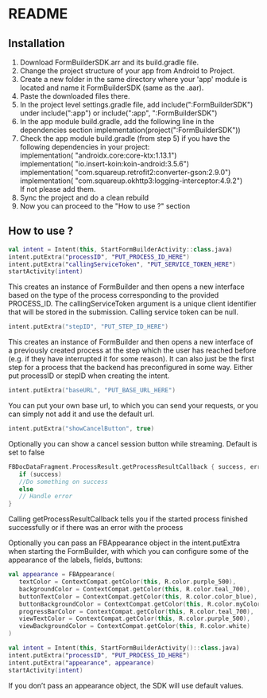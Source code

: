 # README #
## Installation

1. Download FormBuilderSDK.arr and its build.gradle file.
2. Change the project structure of your app from Android to Project.
3. Create a new folder in the same directory where your 'app' module is located and name it FormBuilderSDK (same as the .aar).
4. Paste the downloaded files there.
4. In the project level settings.gradle file, add include(":FormBuilderSDK") under include(":app") or include(":app", ":FormBuilderSDK")
5. In the app module build.gradle, add the following line in the dependencies section implementation(project(":FormBuilderSDK"))
6. Check the app module build.gradle (from step 5) if you have the following dependencies in your project:\
   implementation( "androidx.core:core-ktx:1.13.1")\
   implementation( "io.insert-koin:koin-android:3.5.6")\
   implementation( "com.squareup.retrofit2:converter-gson:2.9.0")\
   implementation( "com.squareup.okhttp3:logging-interceptor:4.9.2")\
   If not please add them.
8. Sync the project and do a clean rebuild
9. Now you can proceed to the "How to use ?" section


## How to use ?

```kotlin
val intent = Intent(this, StartFormBuilderActivity::class.java)
intent.putExtra("processID", "PUT_PROCESS_ID_HERE")
intent.putExtra("callingServiceToken", "PUT_SERVICE_TOKEN_HERE")
startActivity(intent)
```
This creates an instance of FormBuilder and then opens a new interface based on the type of the process corresponding to the provided PROCESS_ID.
The callingServiceToken argument is a unique client identifier that will be stored in the submission. Calling service token can be null.

```kotlin
intent.putExtra("stepID", "PUT_STEP_ID_HERE")
```
This creates an instance of FormBuilder and then opens a new interface of a previously created process at the step which the user has reached before (e.g. if they have interrupted it for some reason).
It can also just be the first step for a process that the backend has preconfigured in some way. Either put processID or stepID when creating the intent.

```kotlin
intent.putExtra("baseURL", "PUT_BASE_URL_HERE")
```
You can put your own base url, to which you can send your requests, or you can simply not add it and use the default url.

```kotlin
intent.putExtra("showCancelButton", true)
```
Optionally you can show a cancel session button while streaming. Default is set to false

```kotlin
FBDocDataFragment.ProcessResult.getProcessResultCallback { success, error ->
   if (success)
   //Do something on success
   else
   // Handle error
}
```

Calling getProcessResultCallback tells you if the started process finished successfully or if there was an error with the process

Optionally you can pass an FBAppearance object in the intent.putExtra when starting the FormBuilder, with which you can configure some of the appearance of the labels, fields, buttons:

```kotlin
val appearance = FBAppearance(
   textColor = ContextCompat.getColor(this, R.color.purple_500),
   backgroundColor = ContextCompat.getColor(this, R.color.teal_700),
   buttonTextColor = ContextCompat.getColor(this, R.color.color_blue),
   buttonBackgroundColor = ContextCompat.getColor(this, R.color.myColor),
   progressBarColor = ContextCompat.getColor(this, R.color.teal_700),
   viewTextColor = ContextCompat.getColor(this, R.color.purple_500),
   viewBackgroundColor = ContextCompat.getColor(this, R.color.white)
)

val intent = Intent(this, StartFormBuilderActivity()::class.java)
intent.putExtra("processID", "PUT_PROCESS_ID_HERE")
intent.putExtra("appearance", appearance)
startActivity(intent)
```
If you don’t pass an appearance object, the SDK will use default values.
